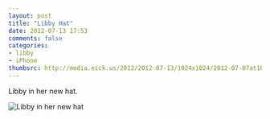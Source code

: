 ```yaml
---
layout: post
title: "Libby Hat"
date: 2012-07-13 17:53
comments: false
categories: 
- libby
- iPhone
thumbsrc: http://media.eick.us/2012/2012-07-13/1024x1024/2012-07-07at18.00.08.jpg
---
```

Libby in her new hat.

![Libby in her new hat](http://media.eick.us/media/photographs/2012/2012-07-13/original/2012-07-07at18.00.08.jpg)
